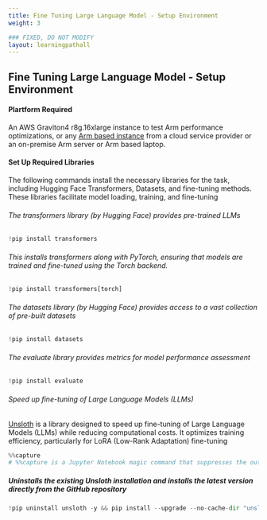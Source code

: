 ```yaml
---
title: Fine Tuning Large Language Model - Setup Environment 
weight: 3

### FIXED, DO NOT MODIFY
layout: learningpathall
---
```


## Fine Tuning Large Language Model - Setup Environment

#### Plartform Required 
An AWS Graviton4 r8g.16xlarge instance to test Arm performance optimizations, or any [Arm based instance](/learning-paths/servers-and-cloud-computing/csp/) from a cloud service provider or an on-premise Arm server or Arm based laptop.

#### Set Up Required Libraries
The following commands install the necessary libraries for the task, including Hugging Face Transformers, Datasets, and fine-tuning methods. These libraries facilitate model loading, training, and fine-tuning

###### The transformers library (by Hugging Face) provides pre-trained LLMs
```python
!pip install transformers

```
###### This installs transformers along with PyTorch, ensuring that models are trained and fine-tuned using the Torch backend.
```python
!pip install transformers[torch]
```
###### The datasets library (by Hugging Face) provides access to a vast collection of pre-built datasets

```python
!pip install datasets
```
###### The evaluate library provides metrics for model performance assessment

```python
!pip install evaluate
```
###### Speed up fine-tuning of Large Language Models (LLMs)
[Unsloth](https://huggingface.co/unsloth) is a library designed to speed up fine-tuning of Large Language Models (LLMs) while reducing computational costs. It optimizes training efficiency, particularly for LoRA (Low-Rank Adaptation) fine-tuning 
```python
%%capture
# %%capture is a Jupyter Notebook magic command that suppresses the output of a cell.

```
##### Uninstalls the existing Unsloth installation and installs the latest version directly from the GitHub repository

```python
!pip uninstall unsloth -y && pip install --upgrade --no-cache-dir "unsloth[colab-new] @ git+https://github.com/unslothai/unsloth.git"
```